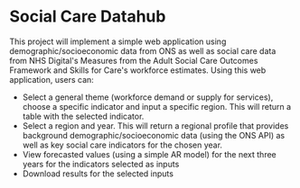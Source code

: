 # Social Care Datahub
This project will implement a simple web application using demographic/socioeconomic data from ONS as well as social care data from NHS Digital's Measures from the Adult Social Care Outcomes Framework and Skills for Care's workforce estimates. Using this web application, users can:
- Select a general theme (workforce demand or supply for services), choose a specific indicator and input a specific region. This will return a table with the selected indicator.
- Select a region and year. This will return a regional profile that provides background demographic/socioeconomic data (using the ONS API) as well as key social care indicators for the chosen year.
- View forecasted values (using a simple AR model) for the next three years for the indicators selected as inputs
- Download results for the selected inputs
